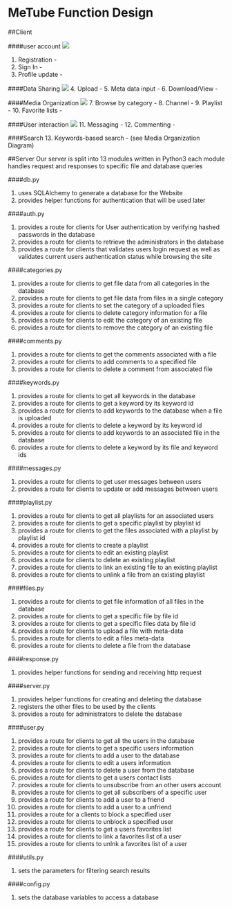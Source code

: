 # MeTube Function Design

##Client

####user account
![](diagrams/user_account_diagram.png)
1. Registration -
2. Sign In -
3. Profile update -

####Data Sharing
![](diagrams/data_sharing_diagram.png)
4. Upload -
5. Meta data input -
6. Download/View -

####Media Organization
![](diagrams/media_organization_diagram.png)
7. Browse by category -
8. Channel -
9. Playlist -
10. Favorite lists -

####User interaction
![](diagrams/user_interaction_diagram.png)
11. Messaging -
12. Commenting -

####Search
13. Keywords-based search - (see Media Organization Diagram)

##Server
Our server is split into 13 modules written in Python3
each module handles request and responses to specific file and database
queries

####db.py
1. uses SQLAlchemy to generate a database for the Website
2. provides helper functions for authentication that will be used later

####auth.py
1. provides a route for clients for User authentication by verifying hashed
passwords in the database
2. provides a route for clients to retrieve the administrators in the database
3. provides a route for clients that validates users login request as well as
validates current users authentication status while browsing the site

####categories.py
1. provides a route for clients to get file data from all categories in the
database
2. provides a route for clients to get file data from files in a single category
3. provides a route for clients to set the category of a uploaded files
4. provides a route for clients to delete category information for a file
5. provides a route for clients to edit the category of an existing file
6. provides a route for clients to remove the category of an existing file

####comments.py
1. provides a route for clients to get the comments associated with a file
2. provides a route for clients to add comments to a specified file
3. provides a route for clients to delete a comment from associated file

####keywords.py
1. provides a route for clients to get all keywords in the database
2. provides a route for clients to get a keyword by its keyword id
3. provides a route for clients to add keywords to the database when a file is
uploaded
4. provides a route for clients to delete a keyword by its keyword id
5. provides a route for clients to add keywords to an associated file in the
database
6. provides a route for clients to delete a keyword by its file and keyword ids

####messages.py
1. provides a route for clients to get user messages between users
2. provides a route for clients to update or add messages between
users

####playlist.py
1. provides a route for clients to get all playlists for an associated users
2. provides a route for clients to get a specific playlist by playlist id
3. provides a route for clients to get the files associated with a playlist
by playlist id
4. provides a route for clients to create a playlist
5. provides a route for clients to edit an existing playlist
6. provides a route for clients to delete an existing playlist
7. provides a route for clients to link an existing file to an existing playlist
8. provides a route for clients to unlink a file from an existing playlist

####files.py
1. provides a route for clients to get file information of all files in the
database
2. provides a route for clients to get a specific file by file id
3. provides a route for clients to get a specific files data by file id
4. provides a route for clients to upload a file with meta-data
5. provides a route for clients to edit a files meta-data
6. provides a route for clients to delete a file from the database

####response.py
1. provides helper functions for sending and receiving http request

####server.py
1. provides helper functions for creating and deleting the database
2. registers the other files to be used by the clients
3. provides a route for administrators to delete the database

####user.py
1. provides a route for clients to get all the users in the database
2. provides a route for clients to get a specific users information
3. provides a route for clients to add a user to the database
4. provides a route for clients to edit a users information
5. provides a route for clients to delete a user from the database
6. provides a route for clients to get a users contact lists
7. provides a route for clients to unsubscribe from an other users account
8. provides a route for clients to get all subscribers of a specific user
9. provides a route for clients to add a user to a friend
10. provides a route for clients to add a user to a unfriend
11. provides a route for a clients to block a specified user
12. provides a route for clients to unblock a specified user
13. provides a route for clients to get a users favorites list
14. provides a route for clients to link a favorites list of a user
15. provides a route for clients to unlnk a favorites list of a user

####utils.py
1. sets the parameters for filtering search results

####config.py
1. sets the database variables to access a database
